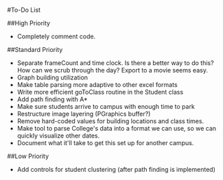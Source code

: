 #To-Do List

##High Priority
-	Completely comment code.

##Standard Priority
-	Separate frameCount and time clock. Is there a better way to do this? How can we scrub through the day? Export to a movie seems easy.
-	Graph building utilization
-	Make table parsing more adaptive to other excel formats
-	Write more efficient goToClass routine in the Student class
-	Add path finding with A*
-	Make sure students arrive to campus with enough time to park
-	Restructure image layering (PGraphics buffer?)
-	Remove hard-coded values for building locations and class times.
-	Make tool to parse College's data into a format we can use, so we can quickly visualize other dates.
-	Document what it'll take to get this set up for another campus.

##Low Priority
-	Add controls for student clustering (after path finding is implemented)